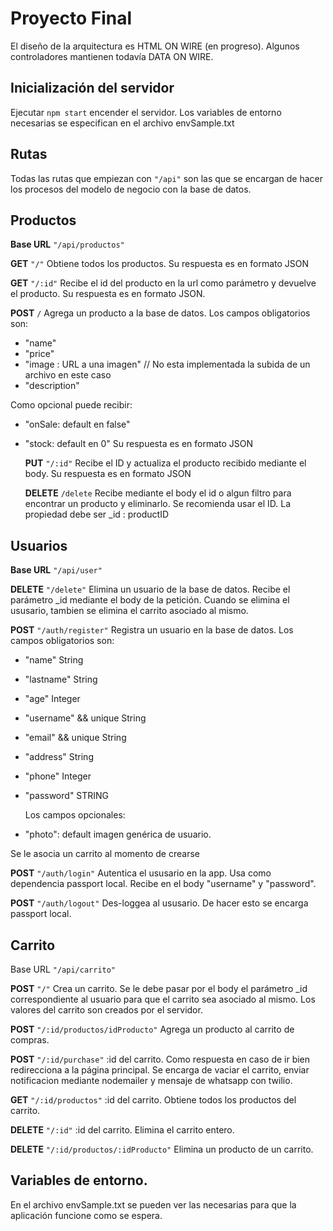 # Proyecto Final

El diseño de la arquitectura es HTML ON WIRE (en progreso). Algunos controladores mantienen todavía DATA ON WIRE.

## Inicialización del servidor

Ejecutar `npm start` encender el servidor. Los variables de entorno necesarias se especifican en el archivo envSample.txt

## Rutas

Todas las rutas que empiezan con `"/api"` son las que se encargan de hacer los procesos del modelo de negocio con la base de datos.

## Productos

**Base URL** `"/api/productos"`

**GET** `"/"` Obtiene todos los productos. Su respuesta es en formato JSON

**GET** `"/:id"` Recibe el id del producto en la url como parámetro y devuelve el producto. Su respuesta es en formato JSON.

**POST** `/` Agrega un producto a la base de datos. Los campos obligatorios son:

- "name"
- "price"
- "image : URL a una imagen" // No esta implementada la subida de un archivo en este caso
- "description"

Como opcional puede recibir:

- "onSale: default en false"
- "stock: default en 0"
  Su respuesta es en formato JSON

  **PUT** `"/:id"` Recibe el ID y actualiza el producto recibido mediante el body.
  Su respuesta es en formato JSON

  **DELETE** `/delete` Recibe mediante el body el id o algun filtro para encontrar un producto y eliminarlo. Se recomienda usar el ID.
  La propiedad debe ser \_id : productID

## Usuarios

**Base URL** `"/api/user"`

**DELETE** `"/delete"` Elimina un usuario de la base de datos. Recibe el parámetro \_id mediante el body de la petición. Cuando se elimina el ususario, tambien se elimina el carrito asociado al mismo.

**POST** `"/auth/register"` Registra un usuario en la base de datos. Los campos obligatorios son:

- "name" String
- "lastname" String
- "age" Integer
- "username" && unique String
- "email" && unique String
- "address" String
- "phone" Integer
- "password" STRING

  Los campos opcionales:

- "photo": default imagen genérica de usuario.

Se le asocia un carrito al momento de crearse

**POST** `"/auth/login"` Autentica el ususario en la app. Usa como dependencia passport local. Recibe en el body "username" y "password".

**POST** `"/auth/logout"` Des-loggea al ususario. De hacer esto se encarga passport local.

## Carrito

Base URL `"/api/carrito"`

**POST** `"/"` Crea un carrito. Se le debe pasar por el body el parámetro \_id correspondiente al usuario para que el carrito sea asociado al mismo. Los valores del carrito son creados por el servidor.

**POST** `"/:id/productos/idProducto"` Agrega un producto al carrito de compras.

**POST** `"/:id/purchase"` :id del carrito. Como respuesta en caso de ir bien redirecciona a la página principal. Se encarga de vaciar el carrito, enviar notificacion mediante nodemailer y mensaje de whatsapp con twilio.

**GET** `"/:id/productos"` :id del carrito. Obtiene todos los productos del carrito.

**DELETE** `"/:id"` :id del carrito. Elimina el carrito entero.

**DELETE** `"/:id/productos/:idProducto"` Elimina un producto de un carrito.

## Variables de entorno.

En el archivo envSample.txt se pueden ver las necesarias para que la aplicación funcione como se espera.
